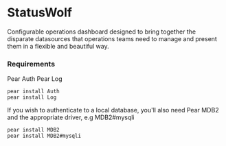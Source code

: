 StatusWolf
==========

Configurable operations dashboard designed to bring together the
disparate datasources that operations teams need to manage and present
them in a flexible and beautiful way.

### Requirements
Pear Auth
Pear Log

    pear install Auth
    pear install Log

If you wish to authenticate to a local database, you'll also need
Pear MDB2 and the appropriate driver, e.g MDB2#mysqli

    pear install MDB2
    pear install MDB2#mysqli
  
